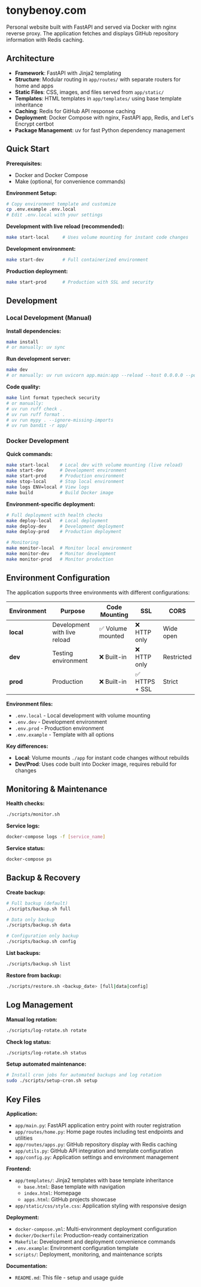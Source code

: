 # tonybenoy.com

Personal website built with FastAPI and served via Docker with nginx reverse proxy. The application fetches and displays GitHub repository information with Redis caching.

## Architecture

- **Framework**: FastAPI with Jinja2 templating
- **Structure**: Modular routing in `app/routes/` with separate routers for home and apps
- **Static Files**: CSS, images, and files served from `app/static/`
- **Templates**: HTML templates in `app/templates/` using base template inheritance
- **Caching**: Redis for GitHub API response caching
- **Deployment**: Docker Compose with nginx, FastAPI app, Redis, and Let's Encrypt certbot
- **Package Management**: uv for fast Python dependency management

## Quick Start

**Prerequisites:**
- Docker and Docker Compose
- Make (optional, for convenience commands)

**Environment Setup:**
```bash
# Copy environment template and customize
cp .env.example .env.local
# Edit .env.local with your settings
```

**Development with live reload (recommended):**
```bash
make start-local     # Uses volume mounting for instant code changes
```

**Development environment:**
```bash
make start-dev       # Full containerized environment
```

**Production deployment:**
```bash
make start-prod      # Production with SSL and security
```

## Development

### Local Development (Manual)

**Install dependencies:**
```bash
make install
# or manually: uv sync
```

**Run development server:**
```bash
make dev
# or manually: uv run uvicorn app.main:app --reload --host 0.0.0.0 --port 8000
```

**Code quality:**
```bash
make lint format typecheck security
# or manually:
# uv run ruff check .
# uv run ruff format .
# uv run mypy . --ignore-missing-imports
# uv run bandit -r app/
```

### Docker Development

**Quick commands:**
```bash
make start-local    # Local dev with volume mounting (live reload)
make start-dev      # Development environment
make start-prod     # Production environment
make stop-local     # Stop local environment
make logs ENV=local # View logs
make build          # Build Docker image
```

**Environment-specific deployment:**
```bash
# Full deployment with health checks
make deploy-local   # Local deployment
make deploy-dev     # Development deployment
make deploy-prod    # Production deployment

# Monitoring
make monitor-local  # Monitor local environment
make monitor-dev    # Monitor development
make monitor-prod   # Monitor production
```

## Environment Configuration

The application supports three environments with different configurations:

| Environment | Purpose                      | Code Mounting    | SSL           | CORS       |
| ----------- | ---------------------------- | ---------------- | ------------- | ---------- |
| **local**   | Development with live reload | ✅ Volume mounted | ❌ HTTP only   | Wide open  |
| **dev**     | Testing environment          | ❌ Built-in       | ❌ HTTP only   | Restricted |
| **prod**    | Production                   | ❌ Built-in       | ✅ HTTPS + SSL | Strict     |

**Environment files:**
- `.env.local` - Local development with volume mounting
- `.env.dev` - Development environment
- `.env.prod` - Production environment
- `.env.example` - Template with all options

**Key differences:**
- **Local**: Volume mounts `./app` for instant code changes without rebuilds
- **Dev/Prod**: Uses code built into Docker image, requires rebuild for changes

## Monitoring & Maintenance

**Health checks:**
```bash
./scripts/monitor.sh
```

**Service logs:**
```bash
docker-compose logs -f [service_name]
```

**Service status:**
```bash
docker-compose ps
```

## Backup & Recovery

**Create backup:**
```bash
# Full backup (default)
./scripts/backup.sh full

# Data only backup
./scripts/backup.sh data

# Configuration only backup
./scripts/backup.sh config
```

**List backups:**
```bash
./scripts/backup.sh list
```

**Restore from backup:**
```bash
./scripts/restore.sh <backup_date> [full|data|config]
```

## Log Management

**Manual log rotation:**
```bash
./scripts/log-rotate.sh rotate
```

**Check log status:**
```bash
./scripts/log-rotate.sh status
```

**Setup automated maintenance:**
```bash
# Install cron jobs for automated backups and log rotation
sudo ./scripts/setup-cron.sh setup
```

## Key Files

**Application:**
- `app/main.py`: FastAPI application entry point with router registration
- `app/routes/home.py`: Home page routes including test endpoints and utilities
- `app/routes/apps.py`: GitHub repository display with Redis caching
- `app/utils.py`: GitHub API integration and template configuration
- `app/config.py`: Application settings and environment management

**Frontend:**
- `app/templates/`: Jinja2 templates with base template inheritance
  - `base.html`: Base template with navigation
  - `index.html`: Homepage
  - `apps.html`: GitHub projects showcase
- `app/static/css/style.css`: Application styling with responsive design

**Deployment:**
- `docker-compose.yml`: Multi-environment deployment configuration
- `docker/Dockerfile`: Production-ready containerization
- `Makefile`: Development and deployment convenience commands
- `.env.example`: Environment configuration template
- `scripts/`: Deployment, monitoring, and maintenance scripts

**Documentation:**
- `README.md`: This file - setup and usage guide
